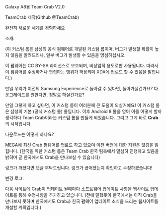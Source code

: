 Galaxy A8용 Team Crab V2.0

TeamCrab 제작(Github @TeamCrab)

완전히 새로운 세계를 경험하세요


소개:

(이 커스텀 롬은 삼성의 공식 펌웨어로 개발된 커스텀 롬이며, 버그가 발생할 확률이 높지 않음을 알려드리나, 일부 버그가 발생할 수 있음을 명심하십시오.

이 펌웨어는 CC BY-SA 라이선스로 보호되며, 비상업적 용도로만 사용됩니다. 따라서 이 펌웨어를 수정하거나 편집하는 행위가 허용되며 XDA에 업로드 할 수 있음을 밝힙니다.)

만일 우리가 이전의 Samsung Experience로 돌아갈 수 있다면, 돌아가실건가요?
다운그레이드를 원한다면, 정말로 하실건가요?

만일 그렇게 하고 싶다면, 이 커스텀 롬이 여러분께 큰 도움이 되실거에요!
이 커스텀 롬은 삼성의 기본 (공식 커스텀 롬) 롬입니다. 이후 Android 8 롬을 얻어 이를 어떻게 할까 생각하다 Team Crab이라는 커스텀 롬을 만들게 되었습니다.
그리고 그게 바로 **Crab**의 시작입니다.

다운로드는 어떻게 하나요?

MEGA에 최신 Crab 펌웨어를 업로드 하고 있으며 이전 버전에 대한 지원은 끊김을 밝힙니다.
(한국을 위한 커스텀 롬은 Team Crab 한국 팀측에서 열심히 진행하고 있음을 밝히며 곧 한국에서도 Crab을 만나보실 수 있습니다)

링크가 깨졌다면 댓글 부탁드립니다. 링크가 끊어졌는지 확인하고 수정하겠습니다!

변경 로그:

다음 사이트에 Crab이 업데이트 될때마다 소프트웨어 업데이트 사항을 웹사이트 업데이트를 통해 수정사항을 추가하고 있습니다.
(전에 말했듯이 한국에서는 아직 Crab을 만나보지 못하며 한국에서도 Crab과 한국 펌웨어 업데이트 소식을 드리는 웹사이트를 개설할 계획입니다.)
